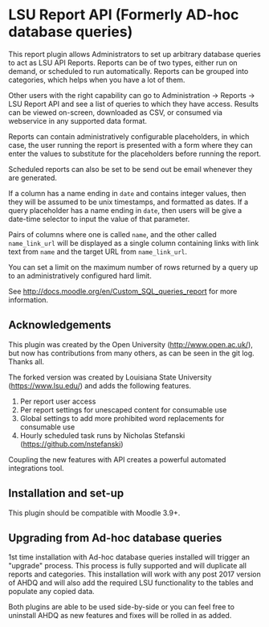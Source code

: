# LSU Report API (Formerly AD-hoc database queries)

This report plugin allows Administrators to set up arbitrary database queries
to act as LSU API Reports. Reports can be of two types, either run on demand,
or scheduled to run automatically. Reports can be grouped into categories,
which helps when you have a lot of them.

Other users with the right capability can go to Administration -> Reports ->
LSU Report API and see a list of queries to which they have access.
Results can be viewed on-screen, downloaded as CSV, or consumed via webservice
in any supported data format.

Reports can contain administratively configurable placeholders, in which
case, the user running the report is presented with a form where they can
enter the values to substitute for the placeholders before running the report.

Scheduled reports can also be set to be send out be email whenever they are
generated.

If a column has a name ending in `date` and contains integer values, then they
will be assumed to be unix timestamps, and formatted as dates. If a query
placeholder has a name ending in `date`, then users will be give a date-time
selector to input the value of that parameter.

Pairs of columns where one is called `name`, and the other called `name_link_url`
will be displayed as a single column containing links with link text from
`name` and the target URL from `name_link_url`.

You can set a limit on the maximum number of rows returned by a query up
to an administratively configured hard limit.

See http://docs.moodle.org/en/Custom_SQL_queries_report for more information.


## Acknowledgements

This plugin was created by the Open University (http://www.open.ac.uk/), but now
has contributions from many others, as can be seen in the git log. Thanks all.

The forked version was created by Louisiana State University (https://www.lsu.edu/)
and adds the following features.
1. Per report user access
1. Per report settings for unescaped content for consumable use
1. Global settings to add more prohibited word replacements for consumable use
1. Hourly scheduled task runs by Nicholas Stefanski (https://github.com/nstefanski)

Coupling the new features with API creates a powerful automated integrations tool.


## Installation and set-up

This plugin should be compatible with Moodle 3.9+.


## Upgrading from Ad-hoc database queries

1st time installation with Ad-hoc database queries installed will trigger an "upgrade" process.
This process is fully supported and will duplicate all reports and categories. This installation
will work with any post 2017 version of AHDQ and will also add the required LSU functionality to
the tables and populate any copied data.

Both plugins are able to be used side-by-side or you can feel free to uninstall AHDQ as new features
and fixes will be rolled in as added.
